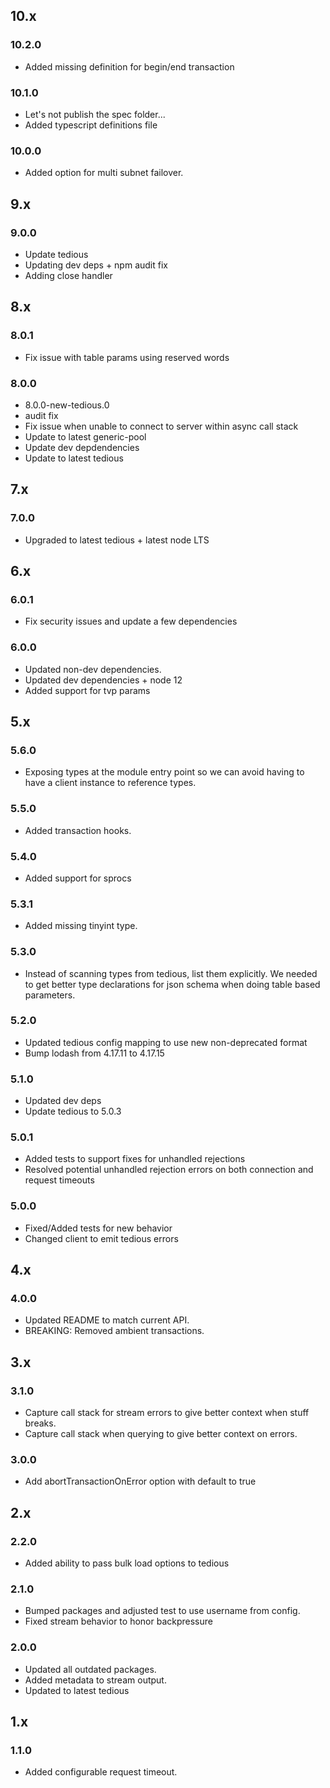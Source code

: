 ## 10.x

### 10.2.0

* Added missing definition for begin/end transaction

### 10.1.0

* Let's not publish the spec folder...
* Added typescript definitions file

### 10.0.0

* Added option for multi subnet failover.

## 9.x

### 9.0.0

* Update tedious
* Updating dev deps + npm audit fix
* Adding close handler

## 8.x

### 8.0.1

* Fix issue with table params using reserved words

### 8.0.0

* 8.0.0-new-tedious.0
* audit fix
* Fix issue when unable to connect to server within async call stack
* Update to latest generic-pool
* Update dev depdendencies
* Update to latest tedious

## 7.x

### 7.0.0

* Upgraded to latest tedious + latest node LTS

## 6.x

### 6.0.1

* Fix security issues and update a few dependencies

### 6.0.0

* Updated non-dev dependencies.
* Updated dev dependencies + node 12
* Added support for tvp params

## 5.x

### 5.6.0

* Exposing types at the module entry point so we can avoid having to have a client instance to reference types.

### 5.5.0

* Added transaction hooks.

### 5.4.0

* Added support for sprocs

### 5.3.1

* Added missing tinyint type.

### 5.3.0

* Instead of scanning types from tedious, list them explicitly. We needed to get better type declarations for json schema when doing table based parameters.

### 5.2.0

* Updated tedious config mapping to use new non-deprecated format
* Bump lodash from 4.17.11 to 4.17.15

### 5.1.0

* Updated dev deps
* Update tedious to 5.0.3

### 5.0.1

* Added tests to support fixes for unhandled rejections
* Resolved potential unhandled rejection errors on both connection and request timeouts

### 5.0.0

* Fixed/Added tests for new behavior
* Changed client to emit tedious errors

## 4.x

### 4.0.0

* Updated README to match current API.
* BREAKING: Removed ambient transactions.

## 3.x

### 3.1.0

* Capture call stack for stream errors to give better context when stuff breaks.
* Capture call stack when querying to give better context on errors.

### 3.0.0

* Add abortTransactionOnError option with default to true

## 2.x

### 2.2.0

* Added ability to pass bulk load options to tedious

### 2.1.0

* Bumped packages and adjusted test to use username from config.
* Fixed stream behavior to honor backpressure

### 2.0.0

* Updated all outdated packages.
* Added metadata to stream output.
* Updated to latest tedious

## 1.x

### 1.1.0

* Added configurable request timeout.
